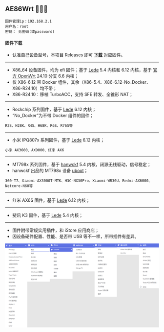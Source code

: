## AE86Wrt 🎉🎉🎉

```
固件管理ip：192.168.2.1  
用户名：root
密码： 无密码(或password)
```

#### 固件下载

* 认准自己设备型号，本项目 Releases 即可 **[下载](https://github.com/xiangfeidexiaohuo/AE86Wrt/releases)** 对应固件。

***

* X86_64 设备固件，均为 efi 固件；基于 [Lede](https://github.com/coolsnowwolf/lede) 5.4 内核和 6.12 内核，基于 [官方 OpenWrt](https://github.com/openwrt/openwrt) 24.10 分支 6.6 内核；
* 仅 X86-6.12 带 Docker 组件，其余（X86-5.4、X86-6.12-No_Docker、X86-R24.10）均不带；
* X86-R24.10：移植 TurboACC，支持 SFE 转发、全锥形 NAT；

***

* Rockchip 系列固件，基于 [Lede](https://github.com/coolsnowwolf/lede) 6.12 内核；
* “No_Docker”为不带 Docker 组件的固件；
```
R2S、H28K、R4S、H68K、R6S、R76S等
```

***

* 小米 IPQ807x 系列固件，基于 [Lede](https://github.com/coolsnowwolf/lede) 6.12 内核；
```
小米 AX3600、AX9000、红米 AX6
```

***

* MT798x 系列固件，基于 [hanwckf](https://github.com/hanwckf/immortalwrt-mt798x) 5.4 内核，闭源无线驱动，信号稳定；
* hanwckf 出品的 MT798x 设备 [uboot](https://github.com/hanwckf/bl-mt798x/releases)；
```
360-T7、Xiaomi-AX3000T-MTK、H3C-NX30Pro、Xiaomi-WR30U、Redmi-AX6000、Netcore-N60等
```

***

* 红米 AX6S 固件，基于 [Lede](https://github.com/coolsnowwolf/lede) 6.12 内核；

***

* 斐讯 K3 固件，基于 [Lede](https://github.com/coolsnowwolf/lede) 5.4 内核；

***

* 固件附带常规实用插件，和 iStore 应用商店；
* 因设备硬件配置、性能、是否带 USB 等不一样，所带插件有差异。

![png](./preview.png)

